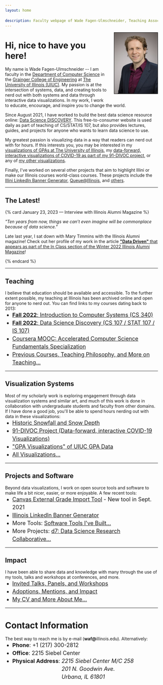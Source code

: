 ```yaml
---
layout: home

description: Faculty webpage of Wade Fagen-Ulmschneider, Teaching Associate Professor of Computer Science at The University of Illinois
---
```


<style>
.ion { margin-right: 3px; }

.main-card {
  border: solid 1px hsl(173, 30%, 50%);
  padding: 10px;
  padding-bottom: 0px;
  background-color: hsl(173, 3%, 97%);
}

p + ul {
  margin-top: -14px;
}

li {
  font-size: 18px;
  line-height: 26px;
}
</style>




<img alt="Wade Fagen-Ulmschneider" src="/static/images/fagen-ulmschneider.jpg" style="max-height: 200px; float: right; border: solid 1px black; margin-left: 20px; margin-bottom: 20px;">

# Hi, nice to have you here!

My name is Wade Fagen-Ulmschneider -- I am faculty in the [Department of Computer Science](https://cs.illinois.edu/) in the [Grainger College of Engineering](https://grainger.illinois.edu/) at [The University of Illinois (UIUC)](https://illinois.edu/).  My passion is at the intersection of systems, data, and creating tools to nerd out with both systems and data through interactive data visualizations.  In my work, I work to educate, encourage, and inspire you to change the world.

Since August 2021, I have worked to build the best data science resource online: [Data Science DISCOVERY](https://discovery.cs.illinois.edu/).  This free-to-consumer website is used daily as part of teaching of CS/STAT/IS 107, but also provides lectures, guides, and projects for anyone who wants to learn data science to use.

My greatest passion is visualizing data in a way that readers can nerd out with for hours.  If this interests you, you may be interested in my [visualizations of GPAs at The University of Illinois](https://waf.cs.illinois.edu/discovery/gpa/), my [data-forward, interactive visualizations of COVID-19 as part of my 91-DIVOC project](https://91-divoc.com/pages/covid-visualization/), or any of [my other visualizations](/visualizations/).

Finally, I've worked on several other projects that aim to highlight Illini or make our Illinois courses world-class courses.  These projects include the [Illini LinkedIn Banner Generator](https://d7.cs.illinois.edu/projects/linkedin-banner-image/generate/),  [Queue@Illinois](https://queue.illinois.edu/), and [others](/tools/).

<hr style="clear: both">

<!--
### Quick Links

<style>
.waf-quick-links {
  background-color: white !important;
  
}

.waf-quick-links .topic {
  float: left;
  font-weight: bold;
  clear: both;
}

.waf-quick-links ul {
  list-style: none;
}

.waf-quick-links li {
  float: left;
  padding-left: 10px;
  margin-left: 2px;
}

.waf-quick-links li:before {
  content: '\00BB';
  margin-right: 2px;
}

</style>

<div class="waf-quick-links">
  <div class="topic">Teaching:</div>
  <ul>
    <li>CS 240</li>
    <li>CS/STAT/IS 107</li>
    <li>CS 225</li>
    <li>Previous Courses</li>
    <li>Teaching Philosophy</li>
  </ul>

  <div class="topic">Visualizations:</div>
  <ul>
    <li>91-DIVOC (COVID-19)</li>
    <li>GPA Visualizations</li>
    <li>All Visualizations</li>
  </ul>

  <div class="topic">Projects:</div>
  <ul>
    <li>Illinois LinkedIn Banner</li>
    <li>Computer Generated Music</li>
    <li>All Projects</li>
  </ul>
  <div style="clear: both"></div>
</div>
<hr>
-->

<style>
.card p:last-of-type {
  margin-bottom: 2px;
}

.card-title {
  font-size: 18px;
  font-weight: bold;
}
</style>

## The Latest!

{% card January 23, 2023 &mdash; Interview with Illinois Alumni Magazine %}

*"Ten years from now, things we can’t even imagine will be commonplace because of data science."*

Late last year, I sat down with Mary Timmins with the Illinois Alumni magazine!  Check out her profile of my work in the article [**"Data Driven"** that appears as part of the In Class section of the Winter 2022 Illinois Alumni Magazine](https://www.illinoisalumnimagazine.org/illinoisalumni/winter_2022/MobilePagedArticle.action?articleId=1850373&lm=1673635147000#articleId1850373)!

{% endcard %}


<hr>

## Teaching

I believe that education should be available and accessible.  To the further extent possible, my teaching at Illinois has been archived online and open for anyone to nerd out.  You can find links to my courses dating back to 2013:

- [**Fall 2022**: Introduction to Computer Systems (CS 340)](https://courses.grainger.illinois.edu/cs340/fa2022/)
- [**Fall 2022**: Data Science Discovery (CS 107 / STAT 107 / IS 107)](https://discovery.cs.illinois.edu/)
- [Coursera MOOC: Accelerated Computer Science Fundamentals Specialization](https://www.coursera.org/specializations/cs-fundamentals)
- [Previous Courses, Teaching Philosophy, and More on Teaching...](/teaching/)

<hr>

## Visualization Systems

Most of my scholarly work is exploring engagement through data visualization systems and similar art, and much of this work is done in collaboration with undergraduate students and faculty from other domains.  If I have done a good job, you'll be able to spend hours nerding out with data in these visualizations:

- [Historic Snowfall and Snow Depth](https://vis.cs.illinois.edu/weather/historic-snowfall-and-snow-depth/)
- [91-DIVOC Project (Data-forward, interactive COVID-19 Visualizations)](https://91-divoc.com/)
- ["GPA Visualizations" of UIUC GPA Data](/discovery/gpa/)
- [All Visualizations...](/visualizations/)

<hr>

## Projects and Software

Beyond data visualizations, I work on open source tools and software to make life a bit nicer, easier, or more enjoyable.  A few recent tools:

- [Canvas External Grade Import Tool](/tools/Canvas-External-Grade-Import-Tool/) - New tool in Sept. 2021
- [Illinois LinkedIn Banner Generator](https://d7.cs.illinois.edu/projects/linkedin-banner-image/generate/)
- More Tools: [Software Tools I've Built...](/tools/)
- More Projects: [d7: Data Science Research Collaborative...](http://d7.cs.illinois.edu/visualizations/)

<!-- - [All Projects and Software...](https://queue.illinois.edu/projects/) -->

<hr>

## Impact

I have been able to share data and knowledge with many through the use of my tools, talks and workshops at conferences, and more.

- [Invited Talks, Panels, and Workshops](/talks/)
- [Adoptions, Mentions, and Impact](/impact/)
- [My CV and More About Me...](/about/)

<hr>


# Contact Information
<p>
  The best way to reach me is by e-mail (<b>waf@</b>illinois.edu).  Alternatively:
</p>
<ul>
  <li><b>Phone</b>: +1 (217) 300-2812</li>
  <li><b>Office</b>: 2215 Siebel Center</li>
  <li>
    <div>
      <b>Physical Address</b>:
      <address style="display: inline-table;">
        2215 Siebel Center M/C 258<br>
        201 N. Goodwin Ave.<br>
        Urbana, IL 61801
      </address>
    </div>
  </li>
</ul>

